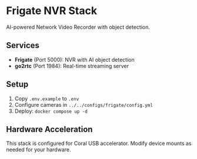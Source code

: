 # Frigate NVR Stack

AI-powered Network Video Recorder with object detection.

## Services

- **Frigate** (Port 5000): NVR with AI object detection
- **go2rtc** (Port 1984): Real-time streaming server

## Setup

1. Copy `.env.example` to `.env`
2. Configure cameras in `../../configs/frigate/config.yml`
3. Deploy: `docker compose up -d`

## Hardware Acceleration

This stack is configured for Coral USB accelerator. Modify device mounts as needed for your hardware.

